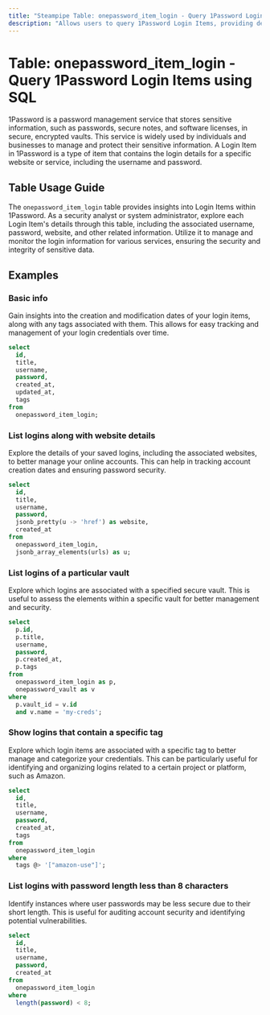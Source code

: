 ```yaml
---
title: "Steampipe Table: onepassword_item_login - Query 1Password Login Items using SQL"
description: "Allows users to query 1Password Login Items, providing detailed information about each login item stored within the 1Password vaults."
---
```


# Table: onepassword_item_login - Query 1Password Login Items using SQL

1Password is a password management service that stores sensitive information, such as passwords, secure notes, and software licenses, in secure, encrypted vaults. This service is widely used by individuals and businesses to manage and protect their sensitive information. A Login Item in 1Password is a type of item that contains the login details for a specific website or service, including the username and password.

## Table Usage Guide

The `onepassword_item_login` table provides insights into Login Items within 1Password. As a security analyst or system administrator, explore each Login Item's details through this table, including the associated username, password, website, and other related information. Utilize it to manage and monitor the login information for various services, ensuring the security and integrity of sensitive data.

## Examples

### Basic info
Gain insights into the creation and modification dates of your login items, along with any tags associated with them. This allows for easy tracking and management of your login credentials over time.

```sql
select
  id,
  title,
  username,
  password,
  created_at,
  updated_at,
  tags
from
  onepassword_item_login;
```

### List logins along with website details
Explore the details of your saved logins, including the associated websites, to better manage your online accounts. This can help in tracking account creation dates and ensuring password security.

```sql
select
  id,
  title,
  username,
  password,
  jsonb_pretty(u -> 'href') as website,
  created_at
from
  onepassword_item_login,
  jsonb_array_elements(urls) as u;
```

### List logins of a particular vault
Explore which logins are associated with a specified secure vault. This is useful to assess the elements within a specific vault for better management and security.

```sql
select
  p.id,
  p.title,
  username,
  password,
  p.created_at,
  p.tags
from
  onepassword_item_login as p,
  onepassword_vault as v
where
  p.vault_id = v.id
  and v.name = 'my-creds';
```

### Show logins that contain a specific tag
Explore which login items are associated with a specific tag to better manage and categorize your credentials. This can be particularly useful for identifying and organizing logins related to a certain project or platform, such as Amazon.

```sql
select
  id,
  title,
  username,
  password,
  created_at,
  tags
from
  onepassword_item_login
where
  tags @> '["amazon-use"]';
```

### List logins with password length less than 8 characters
Identify instances where user passwords may be less secure due to their short length. This is useful for auditing account security and identifying potential vulnerabilities.

```sql
select
  id,
  title,
  username,
  password,
  created_at
from
  onepassword_item_login
where
  length(password) < 8;
```